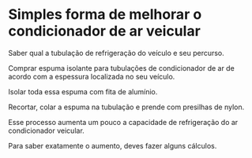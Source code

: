 # Simples forma de melhorar o condicionador de ar veicular 

Saber qual a tubulação de refrigeração do veículo e seu percurso.

Comprar espuma isolante para tubulações de condicionador de ar de acordo com a espessura localizada no seu veículo.

Isolar toda essa espuma com fita de alumínio.

Recortar, colar a espuma na tubulação e prende com presilhas de nylon.

Esse processo aumenta um pouco a capacidade de refrigeração do ar condicionador veicular.

Para saber exatamente o aumento, deves fazer alguns cálculos.
